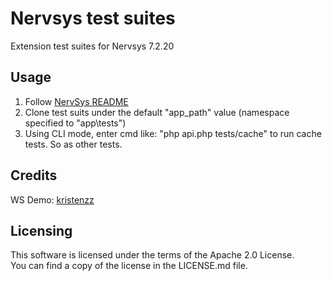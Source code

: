 # Nervsys test suites

Extension test suites for Nervsys 7.2.20


## Usage

1. Follow [NervSys README](https://github.com/NervSys/NervSys/blob/master/README.md)  
2. Clone test suits under the default "app_path" value (namespace specified to "app\tests")  
3. Using CLI mode, enter cmd like: "php api.php tests/cache" to run cache tests. So as other tests.  


## Credits

WS Demo: [kristenzz](https://github.com/kristemZZ)  


## Licensing

This software is licensed under the terms of the Apache 2.0 License.  
You can find a copy of the license in the LICENSE.md file.